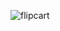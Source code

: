 
![flipcart](https://github.com/NaveenKamat123/flipcart_frontend/assets/133122639/544be827-6fab-40d9-be41-6be27fa6054a)
